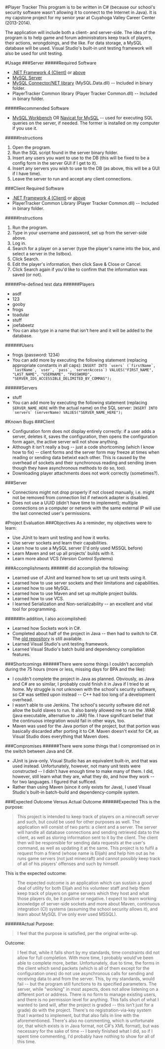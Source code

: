 #Player Tracker
This program is to be written in C# (because our school's security software wasn't allowing it to connect to the Internet in Java). It is my capstone project for my senior year at Cuyahoga Valley Career Center (2013-2014).

The application will include both a client- and server-side. The idea of the program is to help game and forum administrators keep track of players, their actions, wrongdoings, and the like. For data storage, a MySQL database will be used. Visual Studio's built-in unit testing framework will also be used for unit testing.

#Usage
###Server
#####Required Software
- [.NET Framework 4 (Client)](http://download.microsoft.com/download/1/B/E/1BE39E79-7E39-46A3-96FF-047F95396215/dotNetFx40_Full_setup.exe) or [above](http://download.microsoft.com/download/B/A/4/BA4A7E71-2906-4B2D-A0E1-80CF16844F5F/dotNetFx45_Full_setup.exe)
- [MySQL Server](http://dev.mysql.com/get/Downloads/MySQL-5.6/mysql-5.6.17-winx64.zip)
- [MySQL Connector/NET library](http://dev.mysql.com/get/Downloads/Connector-Net/mysql-connector-net-1.0.10.1.exe) (MySQL.Data.dll) -- Included in binary folder.
- PlayerTracker Common library (Player Tracker Common.dll) -- Included in binary folder.

#####Recommended Software
- [MySQL Workbench](http://dev.mysql.com/get/Downloads/MySQLGUITools/mysql-workbench-community-6.1.4-win32.msi)
OR
[Navicat for MySQL](http://download3.navicat.com/download/navicat110_mysql_en_x64.exe) -- used for executing SQL queries on the server, if needed. The former is installed on my computer if you use it.

#####Instructions
1. Open the program.
2. Run the SQL script found in the server binary folder.
3. Insert any users you want to use to the DB (this will be fixed to be a config form in the server GUI if I get to it).
4. Insert any servers you wish to use to the DB (as above, this will be a GUI if I have time).
5. Leave the server to run and accept any client connections.

###Client
Required Software
- [.NET Framework 4 (Client)](http://download.microsoft.com/download/1/B/E/1BE39E79-7E39-46A3-96FF-047F95396215/dotNetFx40_Full_setup.exe) or [above](http://download.microsoft.com/download/B/A/4/BA4A7E71-2906-4B2D-A0E1-80CF16844F5F/dotNetFx45_Full_setup.exe)
- PlayerTracker Common Library (Player Tracker Common.dll) -- Included in binary folder.

#####Instructions
1. Run the program.
2. Type in your username and password, set up from the server-side above.
3. Log in.
4. Search for a player on a server (type the player's name into the box, and select a server in the listbox).
5. Click Search.
6. Edit the player's information, then click Save & Close or Cancel.
7. Click Search again if you'd like to confirm that the information was saved (or not).

#####Pre-defined test data
######Players
- asdf
- 123
- gooby
- frogs
- toadular
- stuff
- joefabeetz
- You can also type in a name that isn't here and it will be added to the database.

######Users
- frogs (password: 1234)
- You can add more by executing the following statement (replacing appropriate constants in all caps): ```INSERT INTO `users` (`firstName`, `lastName`, `user`, `pass`, `serverAccess`) VALUES("FIRST_NAME", "LAST_NAME", "USERNAME", "PASSWORD", "SERVER_IDS_ACCESSIBLE_DELIMITED_BY_COMMAS");```

######Servers
- stuff
- You can add more by executing the following statement (replacing ```SERVER_NAME_HERE``` with the actual name) on the SQL server: ```INSERT INTO `servers` (serverName) VALUES("SERVER_NAME_HERE");```

#Known Bugs
###Client
- Configuration form does not display entirely correctly: if a user adds a server, deletes it, saves the configuration, then opens the configuration form again, the active server will not show anything.
- Although it isn't really a bug -- just a code shortcoming (which I know how to fix) -- client forms and the server form may freeze at times when reading or sending data betwixt each other. This is caused by the overhead of sockets and their synchronous reading and sending (even though they have asynchronous methods to do so, too).
- Downloading player attachments does not work correctly (sometimes?).

###Server
- Connections might not drop properly if not closed manually, i.e. might not be removed from connection list if network adapter is disabled.
- Does not use a UUID (didn't have time to implement); multiple connections on a computer or network with the same external IP will use the last connected user's permissions.

#Project Evaluation
###Objectives
As a reminder, my objectives were to learn:
- Use JUnit to learn unit testing and how it works.
- Use server sockets and learn their capabilities.
- Learn how to use a MySQL server (I'd only used MSSQL before)
- Learn Maven and set up all projects' builds with it.
- Learn more about VCS (Version Control Systems)

###Accomplishments
######I did accomplish the following:
- Learned use of JUnit and learned how to set up unit tests using it.
- Learned how to use server sockets and their limitations and capabilities.
- Learned how to use MySQL.
- Learned how to use Maven and set up multiple project builds.
- Learned how to use VCS.
- I learned Serialization and Non-serializability -- an excellent and vital tool for programming.

######In addition, I also accomplished:
- Learned how Sockets work in C#.
- Completed about half of the project in Java -- then had to switch to C#. The [old repository](https://github.com/14jesenskyd/PlayerTracker-Java/) is still available.
- Learned Visual Studio's unit testing framework.
- Learned Visual Studio's batch build and dependency compilation features.

###Shortcomings
######There were some things I couldn't accomplish during the 75 hours (more or less, missing days for BPA and the like):
- I couldn't complete the project in Java as planned. Obviously, as Java and C# are so similar, I probably could finish it in Java if I tried to at home. My struggle is not unknown with the school's security software, so C# was settled upon instead -- C++ had too long of a development overhead.
- I wasn't able to use Jenkins. The school's security software did not allow the build slaves to run. It also barely allowed me to run the .WAR (java executable, alternative to .JAR) file. I have significant belief that the continuous integration would fail in other ways, too.
- Maven was used for the Java portion of the project, but that portion was basically discarded after porting it to C#. Maven doesn't exist for C#, as Visual Studio does everything that Maven does.

###Compromises
######There were some things that I compromised on in the switch between Java and C#.
- JUnit is java-only. Visual Studio has an equivalent built-in, and that was used instead. Unfortunately, however, not many unit tests were constructed -- I didn't have enough time to make many of them. I did, however, still learn what they are, what they do, and how they work -- for two languages. I figured that sufficed.
- Rather than using Maven (since it only exists for Java), I used Visual Studio's built-in batch-build and dependency-compile system.


###Expected Outcome Versus Actual Outcome
######Expected
This is the purpose:
>This project is intended to keep track of players on a minecraft server and such, but could be used for other purposes as well. The application will consist of two parts: a client and a server. The server will handle all database connections and sending retrieved data to the client, as well as storing information sent to it by the client. The client then will be responsible for sending data requests at the user's command, as well as updating it at the same. This project is to fulfil a request from a friend (whose name is Elijah) and help him out as he runs game servers (not just minecraft) and cannot possibly keep track of all of his players' offenses and such by himself.

This is the expected outcome:
>The expected outcome is an application which can sustain a good deal of utility for both Elijah and his volunteer staff and help them keep track of players on game servers which they host and what those players do, be it positive or negative. I expect to learn working knowledge of server-side sockets and more about Maven, continuous integration (CI) systems (assuming the school security allows it), and learn about MySQL (I've only ever used MSSQL).

######Actual
Purpose:
>I feel that the purpose is satisfied, per the original write-up.

Outcome:
>I feel that, while it falls short by my standards, time constraints did not allow for full completion. With more time, I probably would've been able to complete more, better. Unfortunately, due to time, the forms in the client which send packets (which is all of them except for the configuration ones) do not use asynchronous calls for sending and receiving data to and from the server. This, by my standards, would fail -- but the program still functions to its specified parameters. The server, while "working" in most aspects, does not allow listening on a different port or address. There is no form to manage existing users, and there is no permission level for anything. This falls short of what I wanted to (and will, after the project is graded -- this isn't just for a grade) do with the project. There's no registration-via-key system that I wanted to implement, but that also falls in line with the aforementioned. There's also no commenting, which is unfortunate (or, that which exists is in Java format, not C#'s XML format), but was necessary for the sake of time -- I barely finished what I did, so if I spent time commenting, I'd probably have nothing to show for all of this time.
